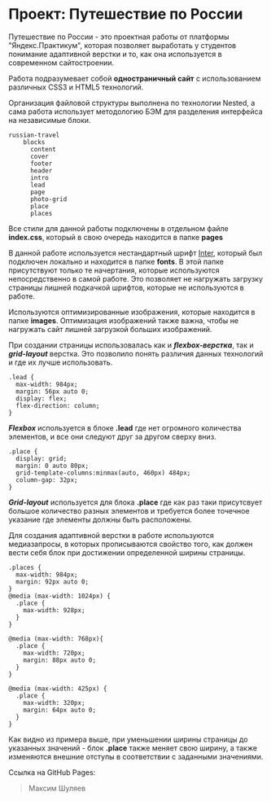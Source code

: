 
# Проект: Путешествие по России

Путешествие по России - это проектная работы от платформы "Яндекс.Практикум", которая позволяет выработать у студентов понимание адаптивной верстки и то, как она используется в современном сайтостроении.

Работа подразумевает собой **одностраничный сайт** с использованием различных CSS3 и HTML5 технологий.

Организация файловой структуры выполнена по технологии Nested, а сама работа использует методологию БЭМ для разделения интерфейса на независимые блоки.
```
russian-travel
    blocks
      content
      cover
      footer
      header
      intro
      lead
      page
      photo-grid
      place
      places
```

Все стили для данной работы подключены в отдельном файле **index.css**, который в свою очередь находится в папке **pages**

В данной работе используется нестандартный шрифт [Inter](https://rsms.me/inter/), который был подключен локально и находится в папке **fonts**. В этой папке присутствуют только те начертания, которые используются непосредственно в самой работе. Это позволяет не нагружать загрузку страницы лишней подкачкой шрифтов, которые не используются в работе.

Используются оптимизированные изображения, которые находится в папке **images**. Оптимизация изображений также важна, чтобы не нагружать сайт лишней загрузкой больших изображений.

При создании  страницы использовалась как и ***flexbox-верстка***, так и ***grid-layout*** верстка. Это позволило понять различия данных технологий и где их лучше использовать.
```
.lead {
  max-width: 984px;
  margin: 56px auto 0;
  display: flex;
  flex-direction: column;
}
```
***Flexbox*** используется в блоке **.lead** где нет огромного количества элементов, и все они следуют друг за другом сверху вниз.
```
.place {
  display: grid;
  margin: 0 auto 80px;
  grid-template-columns:minmax(auto, 460px) 484px;
  column-gap: 32px;
}
```
***Grid-layout*** используется для блока **.place** где как раз таки присутсвует большое количество разных элементов и требуется более точечное указание где элементы должны быть расположены.

Для создания адаптивной верстки в работе используются медиазапросы, в которых прописываются свойство того, как должен вести себя блок при достижении определенной ширины страницы.
```
.places {
  max-width: 984px;
  margin: 92px auto 0;
}
@media (max-width: 1024px) {
  .place {
    max-width: 928px;
  }
}

@media (max-width: 768px){
  .place {
    max-width: 720px;
    margin: 88px auto 0;
  }
}

@media (max-width: 425px) {
  .place {
    max-width: 320px;
    margin: 64px auto 0;
  }
}
```
Как видно из примера выше, при уменьшении ширины страницы до указанных значений - блок **.place** также меняет свою ширину, а также изменяются внешние отступы в соответствии с заданными значениями.

Ссылка на GitHub Pages:

>Максим Шуляев

